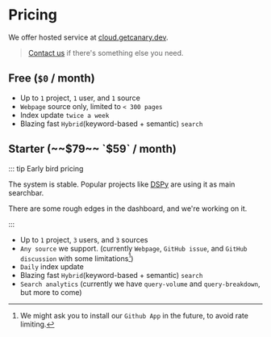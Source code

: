 <script setup lang="ts">
</script>

# Pricing

We offer hosted service at [cloud.getcanary.dev](https://cloud.getcanary.dev).

> [Contact us](https://cal.com/yujonglee/canary) if there's something else you need.

## Free (`$0` / month)

- Up to `1` project, `1` user, and `1` source
- `Webpage` source only, limited to `< 300 pages`
- Index update `twice a week`
- Blazing fast `Hybrid`(keyword-based + semantic) `search`

## Starter (~~$79~~ `$59` / month)

::: tip Early bird pricing

The system is stable. Popular projects like [DSPy](https://dspy-docs.vercel.app/) are using it as main searchbar.

There are some rough edges in the dashboard, and we're working on it.

:::

- Up to `1` project, `3` users, and `3` sources
- `Any source` we support. (currently `Webpage`, `GitHub issue`, and `GitHub discussion` with some limitations[^1])
- `Daily` index update
- Blazing fast `Hybrid`(keyword-based + semantic) `search`
- `Search analytics` (currently we have `query-volume` and `query-breakdown`, but more to come)

[^1]: We might ask you to install our `Github App` in the future, to avoid rate limiting.
